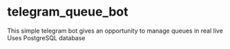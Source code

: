 # telegram_queue_bot
This simple telegram bot gives an opportunity to manage queues in real live
Uses PostgreSQL database
